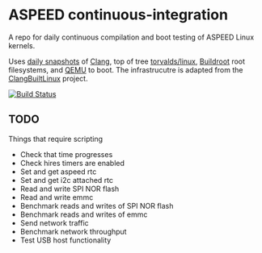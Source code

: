 # ASPEED continuous-integration

A repo for daily continuous compilation and boot testing of ASPEED Linux kernels.

Uses [daily snapshots](https://apt.llvm.org/) of
[Clang](https://clang.llvm.org/), top of tree
[torvalds/linux](torvalds/linux.git), [Buildroot](https://buildroot.org/) root
filesystems, and [QEMU](https://www.qemu.org/) to boot. The infrastrucutre is
adapted from the [ClangBuiltLinux](https://travis-ci.com/ClangBuiltLinux/) project.

[![Build Status](https://travis-ci.com/shenki/continuous-integration.svg?branch=master)](https://travis-ci.com/shenki/continuous-integration)


## TODO

Things that require scripting

 - Check that time progresses
 - Check hires timers are enabled
 - Set and get aspeed rtc
 - Set and get i2c attached rtc
 - Read and write SPI NOR flash
 - Read and write emmc
 - Benchmark reads and writes of SPI NOR flash
 - Benchmark reads and writes of emmc
 - Send network traffic
 - Benchmark network throughput
 - Test USB host functionality

